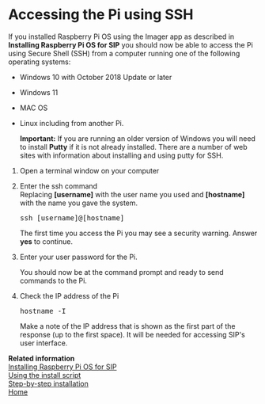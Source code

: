 # Accessing the Pi using SSH

If you installed Raspberry Pi OS using the Imager app as described in **Installing Raspberry Pi OS for SIP** you should now be able to access the Pi using Secure Shell \(SSH\) from a computer running one of the following operating systems:

-   Windows 10 with October 2018 Update or later
-   Windows 11
-   MAC OS
-   Linux including from another Pi.

    **Important:**
    If you are running an older version of Windows you will need to install **Putty** if it is not already installed. There are a number of web sites with information about installing and using putty for SSH.


1.  Open a terminal window on your computer

2.  Enter the ssh command  
    Replacing **[username]** with the user name you used and **[hostname]** with the name you gave the system.

    <pre>ssh [username]@[hostname]</pre>

    The first time you access the Pi you may see a security warning. Answer **yes** to continue.

3.  Enter your user password for the Pi.

    You should now be at the command prompt and ready to send commands to the Pi.

4.  Check the IP address of the Pi

    <pre>hostname -I</pre>

    Make a note of the IP address that is shown as the first part of the response \(up to the first space\). It will be needed for accessing SIP's user interface.  

**Related information**  
[Installing Raspberry Pi OS for SIP](pi_os_for_sip)  
[Using the install script](using_install.sh)  
[Step-by-step installation](install_steps)  
[Home](Home)
